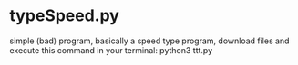 # typeSpeed.py
simple (bad) program,
basically a speed type program,
download files and execute this command in your terminal: 
python3 ttt.py

